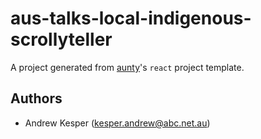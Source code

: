 # aus-talks-local-indigenous-scrollyteller

A project generated from [aunty](https://github.com/abcnews/aunty)'s `react` project template.

## Authors

- Andrew Kesper ([kesper.andrew@abc.net.au](mailto:kesper.andrew@abc.net.au))

